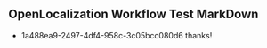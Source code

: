 ## OpenLocalization Workflow Test MarkDown
* 1a488ea9-2497-4df4-958c-3c05bcc080d6 thanks!

<!--HONumber=Jul16_HO5-->


